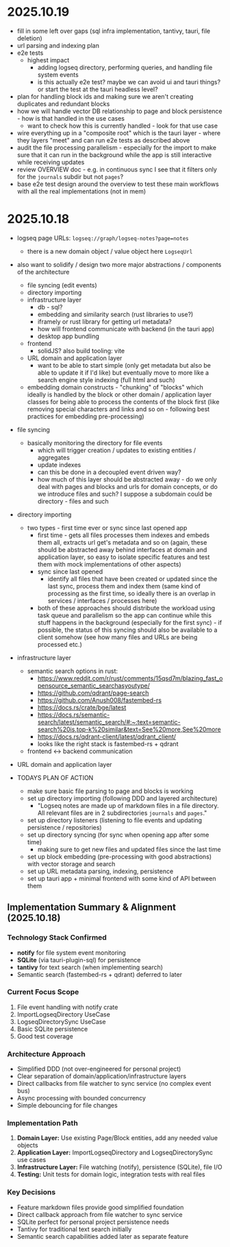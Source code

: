 # 2025.10.19

- fill in some left over gaps (sql infra implementation, tantivy, tauri, file deletion)
- url parsing and indexing plan
- e2e tests
  - highest impact
    - adding logseq directory, performing queries, and handling file system events
    - is this actually e2e test? maybe we can avoid ui and tauri things? or start the test at the tauri headless level?
- plan for handling block ids and making sure we aren't creating duplicates and redundant blocks
- how we will handle vector DB relationship to page and block persistence - how is that handled in the use cases
  - want to check how this is currently handled - look for that use case
- wire everything up in a "composite root" which is the tauri layer - where they layers "meet" and can run e2e tests as described above
- audit the file processing parallelism - especially for the import to make sure that it can run in the background while the app is still interactive while receiving updates
- review OVERVIEW doc - e.g. in continuous sync I see that it filters only for the `journals` subdir but not `pages`?
- base e2e test design around the overview to test these main workflows with all the real implementations (not in mem)

# 2025.10.18

- logseq page URLs: `logseq://graph/logseq-notes?page=notes`
  - there is a new domain object / value object here `LogseqUrl`
- also want to solidify / design two more major abstractions / components of the architecture

  - file syncing (edit events)
  - directory importing
  - infrastructure layer
    - db - sql?
    - embedding and similarity search (rust libraries to use?)
    - iframely or rust library for getting url metadata?
    - how will frontend communicate with backend (in the tauri app)
    - desktop app bundling
  - frontend
    - solidJS? also build tooling: vite
  - URL domain and application layer
    - want to be able to start simple (only get metadata but also be able to update it if I'd like) but eventually move to more like a search engine style indexing (full html and such)
  - embedding domain constructs - "chunking" of "blocks" which ideally is handled by the block or other domain / application layer classes for being able to process the contents of the block first (like removing special characters and links and so on - following best practices for embedding pre-processing)

- file syncing
  - basically monitoring the directory for file events
    - which will trigger creation / updates to existing entities / aggregates
    - update indexes
    - can this be done in a decoupled event driven way?
    - how much of this layer should be abstracted away - do we only deal with pages and blocks and urls for domain concepts, or do we introduce files and such? I suppose a subdomain could be directory - files and such
- directory importing
  - two types - first time ever or sync since last opened app
    - first time - gets all files processes them indexes and embeds them all, extracts url get's metadata and so on (again, these should be abstracted away behind interfaces at domain and application layer, so easy to isolate specific features and test them with mock implementations of other aspects)
    - sync since last opened
      - identify all files that have been created or updated since the last sync, process them and index them (same kind of processing as the first time, so ideally there is an overlap in services / interfaces / processes here)
    - both of these approaches should distribute the workload using task queue and parallelism so the app can continue while this stuff happens in the background (especially for the first sync) - if possible, the status of this syncing should also be available to a client somehow (see how many files and URLs are being processed etc.)
- infrastructure layer
  - semantic search options in rust:
    - https://www.reddit.com/r/rust/comments/15qsd7m/blazing_fast_opensource_semantic_searchasyoutype/
    - https://github.com/qdrant/page-search
    - https://github.com/Anush008/fastembed-rs
    - https://docs.rs/crate/bge/latest
    - https://docs.rs/semantic-search/latest/semantic_search/#:~:text=semantic-search%20is,top-k%20similar&text=See%20more,See%20more
    - https://docs.rs/qdrant-client/latest/qdrant_client/
    - looks like the right stack is fastembed-rs + qdrant
  - frontend <-> backend communication
- URL domain and application layer
- TODAYS PLAN OF ACTION
  - make sure basic file parsing to page and blocks is working
  - set up directory importing (following DDD and layered architecture)
    - "Logseq notes are made up of markdown files in a file directory. All relevant files are in 2 subdirectories `journals` and `pages`."
  - set up directory listeners (listening to file events and updating persistence / repositories)
  - set up directory syncing (for sync when opening app after some time)
    - making sure to get new files and updated files since the last time
  - set up block embedding (pre-processing with good abstractions) with vector storage and search
  - set up URL metadata parsing, indexing, persistence
  - set up tauri app + minimal frontend with some kind of API between them

## Implementation Summary & Alignment (2025.10.18)

### Technology Stack Confirmed

- **notify** for file system event monitoring
- **SQLite** (via tauri-plugin-sql) for persistence
- **tantivy** for text search (when implementing search)
- Semantic search (fastembed-rs + qdrant) deferred to later

### Current Focus Scope

1. File event handling with notify crate
2. ImportLogseqDirectory UseCase
3. LogseqDirectorySync UseCase
4. Basic SQLite persistence
5. Good test coverage

### Architecture Approach

- Simplified DDD (not over-engineered for personal project)
- Clear separation of domain/application/infrastructure layers
- Direct callbacks from file watcher to sync service (no complex event bus)
- Async processing with bounded concurrency
- Simple debouncing for file changes

### Implementation Path

1. **Domain Layer:** Use existing Page/Block entities, add any needed value objects
2. **Application Layer:** ImportLogseqDirectory and LogseqDirectorySync use cases
3. **Infrastructure Layer:** File watching (notify), persistence (SQLite), file I/O
4. **Testing:** Unit tests for domain logic, integration tests with real files

### Key Decisions

- Feature markdown files provide good simplified foundation
- Direct callback approach from file watcher to sync service
- SQLite perfect for personal project persistence needs
- Tantivy for traditional text search initially
- Semantic search capabilities added later as separate feature
